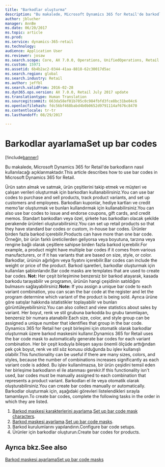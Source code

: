 ```yaml
---
title: "Barkodlar oluşturma"
description: "Bu makalede, Microsoft Dynamics 365 for Retail'de barkodların nasıl kullanılacağı açıklanmaktadır."
author: jblucher
manager: AnnBe
ms.date: 06/20/2017
ms.topic: article
ms.prod: 
ms.service: dynamics-365-retail
ms.technology: 
audience: Application User
ms.reviewer: josaw
ms.search.scope: Core, AX 7.0.0, Operations, UnifiedOperations, Retail
ms.custom: 15971
ms.assetid: 6b4b2ac2-0344-41aa-8818-62c30017d5ac
ms.search.region: global
ms.search.industry: Retail
ms.author: jeffbl
ms.search.validFrom: 2016-02-28
ms.dyn365.ops.version: AX 7.0.0, Retail July 2017 update
ms.translationtype: Human Translation
ms.sourcegitcommit: 663da58ef01b705c0c984fbfd3fce8bc31be04c6
ms.openlocfilehash: fdc56bf468babd4b0b0652d9791114af676c8470
ms.contentlocale: tr-tr
ms.lasthandoff: 08/29/2017

---
```


# <a name="set-up-bar-codes"></a><span data-ttu-id="b26bc-103">Barkodlar ayarlama</span><span class="sxs-lookup"><span data-stu-id="b26bc-103">Set up bar codes</span></span>

[!include[banner](includes/banner.md)]


<span data-ttu-id="b26bc-104">Bu makalede, Microsoft Dynamics 365 for Retail'de barkodların nasıl kullanılacağı açıklanmaktadır.</span><span class="sxs-lookup"><span data-stu-id="b26bc-104">This article describes how to use bar codes in Microsoft Dynamics 365 for Retail.</span></span>

<span data-ttu-id="b26bc-105">Ürün satın almak ve satmak, ürün çeşitlerini takip etmek ve müşteri ve çalışan verileri oluşturmak için barkodları kullanabilirsiniz.</span><span class="sxs-lookup"><span data-stu-id="b26bc-105">You can use bar codes to purchase and sell products, track product variants, and set up customers and employees.</span></span> <span data-ttu-id="b26bc-106">Barkodları kuponlar, hediye kartları ve credit memo'lar oluşturmak ve bunları kullandırmak için kullanabilirsiniz.</span><span class="sxs-lookup"><span data-stu-id="b26bc-106">You can also use bar codes to issue and endorse coupons, gift cards, and credit memos.</span></span> <span data-ttu-id="b26bc-107">Standart bankodları veya özel, şirkete has barkodları olacak şekilde perakende ürünleri oluşturabilirsiniz.</span><span class="sxs-lookup"><span data-stu-id="b26bc-107">You can set up retail products so that they have standard bar codes or custom, in-house bar codes.</span></span> <span data-ttu-id="b26bc-108">Ürünler birden fazla barkod içerebilir.</span><span class="sxs-lookup"><span data-stu-id="b26bc-108">Products can have more than one bar code.</span></span> <span data-ttu-id="b26bc-109">Örneğin, bir ürün farklı üreticilerden geliyorsa veya boyutuna, tarzına veya rengine bağlı olarak çeşitlere sahipse birden fazla barkod içerebilir.</span><span class="sxs-lookup"><span data-stu-id="b26bc-109">For example, a product might have multiple bar codes if it comes from various manufacturers, or if it has variants that are based on size, style, or color.</span></span> <span data-ttu-id="b26bc-110">Barkodlar, ürünün ağırlığını veya fiyatını içerebilir.</span><span class="sxs-lookup"><span data-stu-id="b26bc-110">Bar codes can include the weight or price of the product.</span></span> <span data-ttu-id="b26bc-111">Barkod işaretleri, barkodlar oluşturmak için kullanılan şablonlarıdır.</span><span class="sxs-lookup"><span data-stu-id="b26bc-111">Bar code masks are templates that are used to create bar codes.</span></span> <span data-ttu-id="b26bc-112">**Not:** Her çeşit birleşimine benzersiz bir barkod atayarak, kasada barkodu tarayabilir ve programın, ürünün hangi çeşidinin satıldığını bulmasını sağlayabilirsiniz.</span><span class="sxs-lookup"><span data-stu-id="b26bc-112">**Note:** If you assign a unique bar code to each variant combination, you can scan the bar code at the register and let the program determine which variant of the product is being sold.</span></span> <span data-ttu-id="b26bc-113">Ayrıca ürüne göre satışlar hakkında istatistikler toplayabilir ve bunları görüntüleyebilirsiniz.</span><span class="sxs-lookup"><span data-stu-id="b26bc-113">You can also collect and view statistics about sales by variant.</span></span> <span data-ttu-id="b26bc-114">Her boyut, renk ve stil grubuna barkodda bu grubu tanımlayan, benzersiz bir numara atanabilir.</span><span class="sxs-lookup"><span data-stu-id="b26bc-114">Each size, color, and style group can be assigned a unique number that identifies that group in the bar code.</span></span> <span data-ttu-id="b26bc-115">Dynamics 365 for Retail her çeşit birleşimi için otomatik olarak barkodlar oluşturmak üzere barkod maskesini kullanır.</span><span class="sxs-lookup"><span data-stu-id="b26bc-115">Dynamics 365 for Retail uses the bar code mask to automatically generate bar codes for each variant combination.</span></span> <span data-ttu-id="b26bc-116">Her bir çeşit koduyla bileşen sayısı önemli ölçüde arttığından pek çok boyut, renk ve stil söz konusu olduğunda bu işlev kullanışlı olabilir.</span><span class="sxs-lookup"><span data-stu-id="b26bc-116">This functionality can be useful if there are many sizes, colors, and styles, because the number of combinations increases significantly as each variant code is added.</span></span> <span data-ttu-id="b26bc-117">Bu işlev kullanılmazsa, bir ürün çeşidini temsil eden her birleşime barkodların el ile atanması gerekir.</span><span class="sxs-lookup"><span data-stu-id="b26bc-117">If this functionality isn't used, bar codes must be manually assigned to each combination that represents a product variant.</span></span> <span data-ttu-id="b26bc-118">Barkodları el ile veya otomatik olarak oluşturabilirsiniz.</span><span class="sxs-lookup"><span data-stu-id="b26bc-118">You can create bar codes manually or automatically.</span></span> <span data-ttu-id="b26bc-119">Barkodlar oluşturmak için, aşağıdaki görevleri listelendikleri sırayla tamamlayın.</span><span class="sxs-lookup"><span data-stu-id="b26bc-119">To create bar codes, complete the following tasks in the order in which they are listed.</span></span>

1.  <span data-ttu-id="b26bc-120">[Barkod maskesi karakterlerini ayarlama](set-up-bar-code-masks.md).</span><span class="sxs-lookup"><span data-stu-id="b26bc-120">[Set up bar code mask characters](set-up-bar-code-masks.md).</span></span>
2.  <span data-ttu-id="b26bc-121">[Barkod maskesi ayarlama](set-up-bar-code-masks.md).</span><span class="sxs-lookup"><span data-stu-id="b26bc-121">[Set up bar code masks](set-up-bar-code-masks.md).</span></span>
3.  <span data-ttu-id="b26bc-122">Barkod kurulumlarını yapılandırın.</span><span class="sxs-lookup"><span data-stu-id="b26bc-122">Configure bar code setups.</span></span>
4.  <span data-ttu-id="b26bc-123">Ürünler için barkodlar oluşturun.</span><span class="sxs-lookup"><span data-stu-id="b26bc-123">Create bar codes for products.</span></span>


<a name="see-also"></a><span data-ttu-id="b26bc-124">Ayrıca bkz.</span><span class="sxs-lookup"><span data-stu-id="b26bc-124">See also</span></span>
--------

[<span data-ttu-id="b26bc-125">Barkod maskesi ayarlama</span><span class="sxs-lookup"><span data-stu-id="b26bc-125">Set up bar code masks</span></span>](set-up-bar-code-masks.md)




